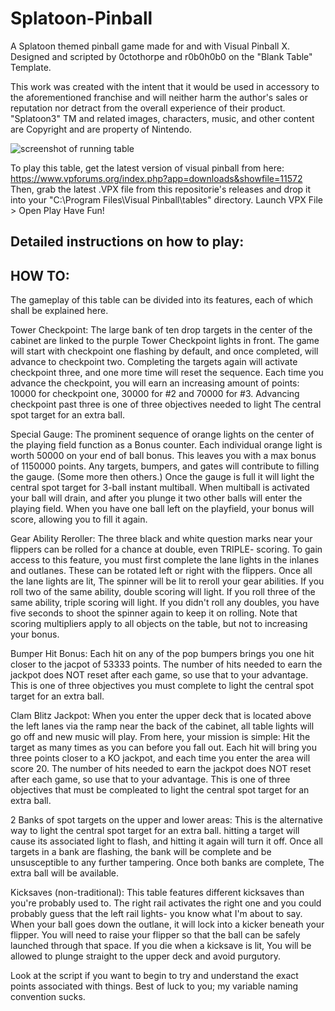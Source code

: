 # Splatoon-Pinball
A Splatoon themed pinball game made for and with Visual Pinball X.
Designed and scripted by 0ctothorpe and r0b0h0b0 on the "Blank Table" Template.

This work was created with the intent that it would be used in accessory to the aforementioned franchise and will neither harm the author's sales or reputation nor detract from the overall experience of their product. "Splatoon3" TM and related images, characters, music, and other content are Copyright and are property of Nintendo.

![screenshot of running table](https://github.com/elr0b0h0b0/Splatoon-Pinball/blob/main/Capture.png "table")


To play this table, get the latest version of visual pinball from here: https://www.vpforums.org/index.php?app=downloads&showfile=11572
Then, grab the latest .VPX file from this repositorie's releases and drop it into your "C:\Program Files\Visual Pinball\tables" directory.
Launch VPX
File > Open
Play
Have Fun!

Detailed instructions on how to play:
--------------------------------------------------------------------------
HOW TO:
--------------------------------------------------------------------------
The gameplay of this table can be divided into its features, each of which shall be explained here.

Tower Checkpoint:
The large bank of ten drop targets in the center of the cabinet are linked to the purple Tower Checkpoint lights in front. The game will start with checkpoint one flashing by default, and once completed, will advance to checkpoint two. Completing the targets again will activate checkpoint three, and one more time will reset the sequence. Each time you advance the checkpoint, you will earn an increasing amount of points: 10000 for checkpoint one, 30000 for #2 and 70000 for #3.
Advancing checkpoint past three is one of three objectives needed to light The central spot target for an extra ball.

Special Gauge:
The prominent sequence of orange lights on the center of the playing field function as a Bonus counter. Each individual orange light is worth 50000 on your end of ball bonus. This leaves you with a max bonus of 1150000 points. Any targets, bumpers, and gates will contribute to filling the gauge. (Some more then others.) Once the gauge is full it will light the central 
spot target for 3-ball instant multiball. When multiball is activated your ball will drain, and after you plunge it two other balls will enter the playing field. When you have one ball left on the playfield, your bonus will score, allowing you to fill it again.

Gear Ability Reroller:
The three black and white question marks near your flippers can be rolled for a chance at double, even TRIPLE- scoring. To gain access to this feature, you must first complete the lane lights in the inlanes and outlanes. These can be rotated left or right with the flippers. Once all the lane lights are lit, The spinner will be lit to reroll your gear abilities. If you roll two of the same ability, double scoring will light. If you roll three of the same ability, triple scoring will light. If you didn't roll any doubles, you have five seconds to shoot the spinner again to keep it on rolling. Note that scoring multipliers apply to all objects on the table, but not to increasing your bonus.

Bumper Hit Bonus:
Each hit on any of the pop bumpers brings you one hit closer to the jacpot of 53333 points. The number of hits needed to earn the jackpot does NOT reset after each game, so use that to your advantage. This is one of three objectives you must complete to light the central spot target for an extra ball.

Clam Blitz Jackpot:
When you enter the upper deck that is located above the left lanes via the ramp near the back of the cabinet, all table lights will go off and new music will play. From here, your mission is simple: Hit the target as many times as you can before you fall out. Each hit will bring you three points closer to a KO jackpot, and each time you enter the area will score 20. The number of hits needed to earn the jackpot does NOT reset after each game, so use that to your advantage. This is one of three objectives that must be compleated to light the central spot target for an extra ball.

2 Banks of spot targets on the upper and lower areas:
This is the alternative way to light the central spot target for an extra ball. hitting a target will cause its associated light to flash, and hitting it again will turn it off. Once all targets in a bank are flashing, the bank will be complete and be unsusceptible to any further tampering. Once both banks are complete, The extra ball will be available.

Kicksaves (non-traditional):
This table features different kicksaves than you're probably used to. The right rail activates the right one and you could probably guess that the left rail lights- you know what I'm about to say. When your ball goes down the outlane, it will lock into a kicker beneath your flipper. You will need to raise your flipper so that the ball can be safely launched through that space. If you die when a kicksave is lit, You will be allowed to plunge straight to the upper deck and avoid purgutory. 

Look at the script if you want to begin to try and understand the exact points associated with things. Best of luck to you; my variable naming convention sucks.
